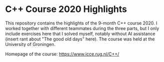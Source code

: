 # C++ Course 2020 Highlights

This repository contains the highlights of the 9-month C++ course 2020. I worked together with different teammates
during the three parts, but I only include exercises here that I solved myself, notably without AI assistance (insert
rant about "The good old days" here). The course was held at the University of Groningen.

Homepage of the course: https://www.icce.rug.nl/C++/
